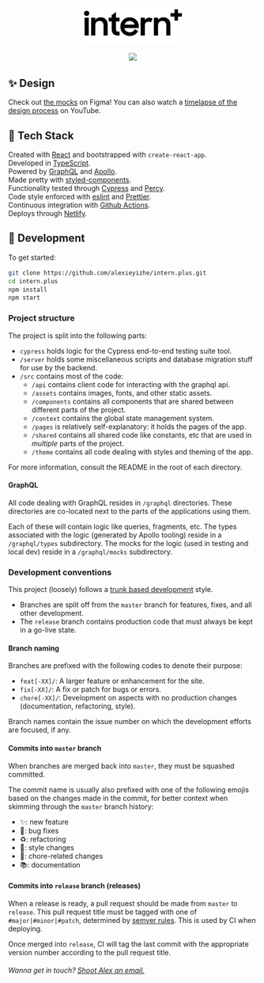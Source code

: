 <p align="center">
    <img alt="Site logo" src="./src/assets/img/logo-text.svg" width="200" />
</p>
<p align="center">
    <img src="https://github.com/alexieyizhe/intern.plus/workflows/continuous%20integration/badge.svg">
</p>

## ✨ Design

Check out [the mocks](https://www.figma.com/file/FyfrbCpoSGAeY3eTROqPx5/intern?node-id=0%3A1) on Figma! You can also watch a [timelapse of the design process](https://youtu.be/0Ioruq2xIXw) on YouTube.

## 🥞 Tech Stack

Created with [React](https://reactjs.org/) and bootstrapped with `create-react-app`.  
Developed in [TypeScript](https://www.typescriptlang.org/).  
Powered by [GraphQL](https://graphql.org/) and [Apollo](https://www.apollographql.com/).  
Made pretty with [styled-components](https://www.styled-components.com).  
Functionality tested through [Cypress](https://www.cypress.io/) and [Percy](https://percy.io/).  
Code style enforced with [eslint](https://eslint.org/) and [Prettier](https://prettier.io/).  
Continuous integration with [Github Actions](https://github.com/features/actions).  
Deploys through [Netlify](http://netlify.com).

## 🚀 Development

To get started:

```sh
git clone https://github.com/alexieyizhe/intern.plus.git
cd intern.plus
npm install
npm start
```

### Project structure

The project is split into the following parts:

- `cypress` holds logic for the Cypress end-to-end testing suite tool.
- `/server` holds some miscellaneous scripts and database migration stuff for use by the backend.
- `/src` contains most of the code:
  - `/api` contains client code for interacting with the graphql api.
  - `/assets` contains images, fonts, and other static assets.
  - `/components` contains all components that are shared between different parts of the project.
  - `/context` contains the global state management system.
  - `/pages` is relatively self-explanatory: it holds the pages of the app.
  - `/shared` contains all shared code like constants, etc that are used in _multiple_ parts of the project.
  - `/theme` contains all code dealing with styles and theming of the app.

For more information, consult the README in the root of each directory.

#### GraphQL

All code dealing with GraphQL resides in `/graphql` directories. These directories are co-located next to the parts of the applications using them.

Each of these will contain logic like queries, fragments, etc. The types associated with the logic (generated by Apollo tooling) reside in a `/graphql/types` subdirectory. The mocks for the logic (used in testing and local dev) reside in a `/graphql/mocks` subdirectory.

### Development conventions

This project (loosely) follows a [trunk based development](https://trunkbaseddevelopment.com/) style.

- Branches are split off from the `master` branch for features, fixes, and all other development.
- The `release` branch contains production code that must always be kept in a go-live state.

#### Branch naming

Branches are prefixed with the following codes to denote their purpose:

- `feat[-XX]/`: A larger feature or enhancement for the site.
- `fix[-XX]/`: A fix or patch for bugs or errors.
- `chore[-XX]/`: Development on aspects with no production changes (documentation, refactoring, style).

Branch names contain the issue number on which the development efforts are focused, if any.

#### Commits into `master` branch

When branches are merged back into `master`, they must be squashed committed.

The commit name is usually also prefixed with one of the following emojis based on the changes made in the commit, for better context when skimming through the `master` branch history:

- ✨: new feature
- 🐛: bug fixes
- ♻️: refactoring
- 💄: style changes
- 🧹: chore-related changes
- 📚: documentation

#### Commits into `release` branch (releases)

When a release is ready, a pull request should be made from `master` to `release`. This pull request title must be tagged with one of `#major|#minor|#patch`, determined by [semver rules](https://semver.org/). This is used by CI when deploying.

Once merged into `release`, CI will tag the last commit with the appropriate version number according to the pull request title.

###### Wanna get in touch? [Shoot Alex an email.](mailto:hi@alexxie.ca)
